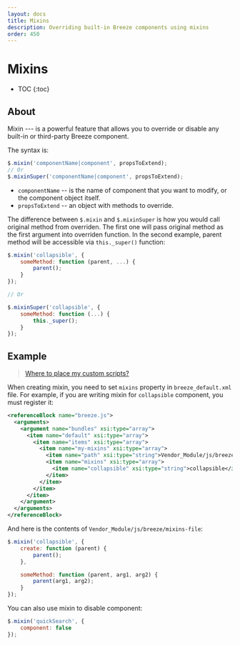 ```yaml
---
layout: docs
title: Mixins
description: Overriding built-in Breeze components using mixins
order: 450
---
```


# Mixins

* TOC
{:toc}

## About

Mixin --- is a powerful feature that allows you to override or disable any built-in
or third-party Breeze component.

The syntax is:

```js
$.mixin('componentName|component', propsToExtend);
// Or
$.mixinSuper('componentName|component', propsToExtend);
```

 -  `componentName` -- is the name of component that you want to modify,
    or the component object itself.
 -  `propsToExtend` -- an object with methods to override.

The difference between `$.mixin` and `$.mixinSuper` is how you would call original
method from overriden. The first one will pass original method as the first argument
into overriden function. In the second example, parent method will be accessible via
`this._super()` function:

```js
$.mixin('collapsible', {
    someMethod: function (parent, ...) {
        parent();
    }
});

// Or

$.mixinSuper('collapsible', {
    someMethod: function (...) {
        this._super();
    }
});
```

## Example

> [Where to place my custom scripts?](custom-javascript)

When creating mixin, you need to set `mixins` property in `breeze_default.xml` file.
For example, if you are writing mixin for `collapsible` component, you must
register it:

```xml
<referenceBlock name="breeze.js">
  <arguments>
    <argument name="bundles" xsi:type="array">
      <item name="default" xsi:type="array">
        <item name="items" xsi:type="array">
          <item name="my-mixins" xsi:type="array">
            <item name="path" xsi:type="string">Vendor_Module/js/breeze/mixins-file</item>
            <item name="mixins" xsi:type="array">
              <item name="collapsible" xsi:type="string">collapsible</item>
            </item>
          </item>
        </item>
      </item>
    </argument>
  </arguments>
</referenceBlock>
```

And here is the contents of `Vendor_Module/js/breeze/mixins-file`:

```js
$.mixin('collapsible', {
    create: function (parent) {
        parent();
    },

    someMethod: function (parent, arg1, arg2) {
        parent(arg1, arg2);
    }
});
```

You can also use mixin to disable component:

```js
$.mixin('quickSearch', {
    component: false
});
```
